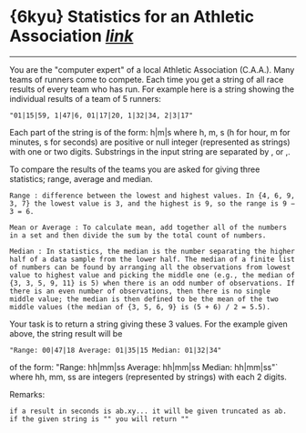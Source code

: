 # {6kyu} Statistics for an Athletic Association [_link_](https://www.codewars.com/kata/55b3425df71c1201a800009c/train/go)

---

You are the "computer expert" of a local Athletic Association (C.A.A.). Many teams of runners come to compete. Each time you get a string of all race results of every team who has run. For example here is a string showing the individual results of a team of 5 runners:

``"01|15|59, 1|47|6, 01|17|20, 1|32|34, 2|3|17"``

Each part of the string is of the form: h|m|s where h, m, s (h for hour, m for minutes, s for seconds) are positive or null integer (represented as strings) with one or two digits. Substrings in the input string are separated by , or ,.

To compare the results of the teams you are asked for giving three statistics; range, average and median.

    Range : difference between the lowest and highest values. In {4, 6, 9, 3, 7} the lowest value is 3, and the highest is 9, so the range is 9 − 3 = 6.

    Mean or Average : To calculate mean, add together all of the numbers in a set and then divide the sum by the total count of numbers.

    Median : In statistics, the median is the number separating the higher half of a data sample from the lower half. The median of a finite list of numbers can be found by arranging all the observations from lowest value to highest value and picking the middle one (e.g., the median of {3, 3, 5, 9, 11} is 5) when there is an odd number of observations. If there is an even number of observations, then there is no single middle value; the median is then defined to be the mean of the two middle values (the median of {3, 5, 6, 9} is (5 + 6) / 2 = 5.5).

Your task is to return a string giving these 3 values. For the example given above, the string result will be

```"Range: 00|47|18 Average: 01|35|15 Median: 01|32|34"```

of the form: "Range: hh|mm|ss Average: hh|mm|ss Median: hh|mm|ss"` where hh, mm, ss are integers (represented by strings) with each 2 digits.

Remarks:

    if a result in seconds is ab.xy... it will be given truncated as ab.
    if the given string is "" you will return ""
